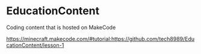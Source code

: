 # EducationContent
Coding content that is hosted on MakeCode

https://minecraft.makecode.com/#tutorial:https://github.com/tech8989/EducationContent/lesson-1
